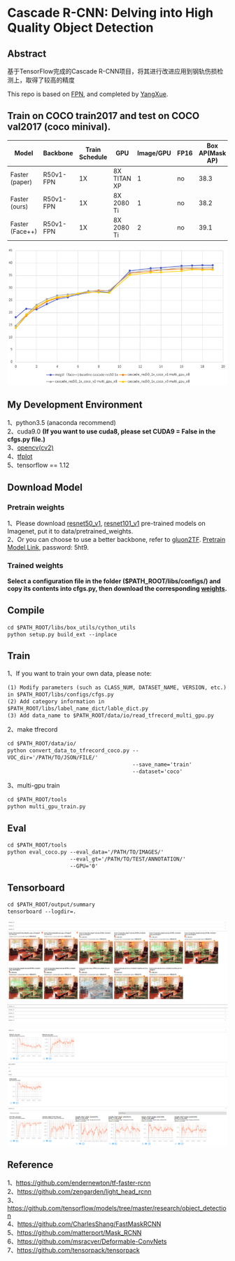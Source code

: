 # Cascade R-CNN: Delving into High Quality Object Detection 

## Abstract     
基于TensorFlow完成的Cascade R-CNN项目，将其进行改进应用到钢轨伤损检测上，取得了较高的精度


This repo is based on [FPN](https://github.com/DetectionTeamUCAS/FPN_Tensorflow), and completed by [YangXue](https://github.com/yangxue0827).     

## Train on COCO train2017 and test on COCO val2017 (coco minival).   
|Model|Backbone|Train Schedule|GPU|Image/GPU|FP16|Box AP(Mask AP)|test stage|
|-----|--------|--------------|---|---------|----|---------------|---|
|Faster (paper)|R50v1-FPN|1X|8X TITAN XP|1|no|38.3|3|
|Faster (ours)|R50v1-FPN|1X|8X 2080 Ti|1|no|38.2|3|
|Faster (Face++)|R50v1-FPN|1X|8X 2080 Ti|2|no|39.1|3|

![2](comparison.png)

## My Development Environment
1、python3.5 (anaconda recommend)             
2、cuda9.0 **(If you want to use cuda8, please set CUDA9 = False in the cfgs.py file.)**                    
3、[opencv(cv2)](https://pypi.org/project/opencv-python/)    
4、[tfplot](https://github.com/wookayin/tensorflow-plot)             
5、tensorflow == 1.12                   

## Download Model
### Pretrain weights
1、Please download [resnet50_v1](http://download.tensorflow.org/models/resnet_v1_50_2016_08_28.tar.gz), [resnet101_v1](http://download.tensorflow.org/models/resnet_v1_101_2016_08_28.tar.gz) pre-trained models on Imagenet, put it to data/pretrained_weights.       
2、Or you can choose to use a better backbone, refer to [gluon2TF](https://github.com/yangJirui/gluon2TF). [Pretrain Model Link](https://pan.baidu.com/s/1GpqKg0dOaaWmwshvv1qWGg), password: 5ht9.

### Trained weights
**Select a configuration file in the folder ($PATH_ROOT/libs/configs/) and copy its contents into cfgs.py, then download the corresponding [weights](https://github.com/DetectionTeamUCAS/Models/tree/master/Cascade_FPN_Tensorflow).**      

## Compile
```  
cd $PATH_ROOT/libs/box_utils/cython_utils
python setup.py build_ext --inplace
```

## Train

1、If you want to train your own data, please note:  
```     
(1) Modify parameters (such as CLASS_NUM, DATASET_NAME, VERSION, etc.) in $PATH_ROOT/libs/configs/cfgs.py
(2) Add category information in $PATH_ROOT/libs/label_name_dict/lable_dict.py     
(3) Add data_name to $PATH_ROOT/data/io/read_tfrecord_multi_gpu.py 
```     

2、make tfrecord
```  
cd $PATH_ROOT/data/io/  
python convert_data_to_tfrecord_coco.py --VOC_dir='/PATH/TO/JSON/FILE/' 
                                        --save_name='train' 
                                        --dataset='coco'
```     

3、multi-gpu train
```  
cd $PATH_ROOT/tools
python multi_gpu_train.py
```

## Eval
```  
cd $PATH_ROOT/tools
python eval_coco.py --eval_data='/PATH/TO/IMAGES/'  
                    --eval_gt='/PATH/TO/TEST/ANNOTATION/'
                    --GPU='0'
```

## Tensorboard
```  
cd $PATH_ROOT/output/summary
tensorboard --logdir=.
``` 
![3](images.png)

![4](scalars.png)

## Reference
1、https://github.com/endernewton/tf-faster-rcnn    
2、https://github.com/zengarden/light_head_rcnn     
3、https://github.com/tensorflow/models/tree/master/research/object_detection        
4、https://github.com/CharlesShang/FastMaskRCNN       
5、https://github.com/matterport/Mask_RCNN      
6、https://github.com/msracver/Deformable-ConvNets         
7、https://github.com/tensorpack/tensorpack       
